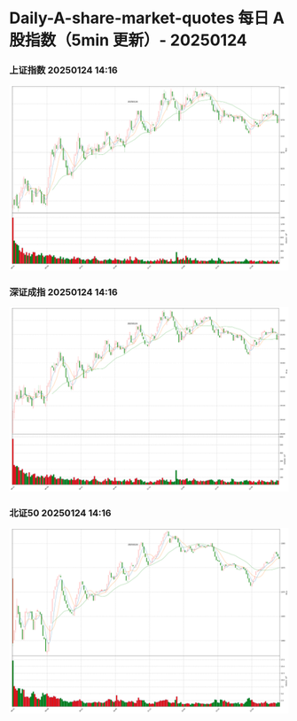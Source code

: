 
# Daily-A-share-market-quotes 每日 A 股指数（5min 更新）- 20250124

### 上证指数 20250124 14:16
![](./fig/2025/1/20250124-sh000001.png)

### 深证成指 20250124 14:16
![](./fig/2025/1/20250124-sz399001.png)

### 北证50 20250124 14:16
![](./fig/2025/1/20250124-bj899050.png)
